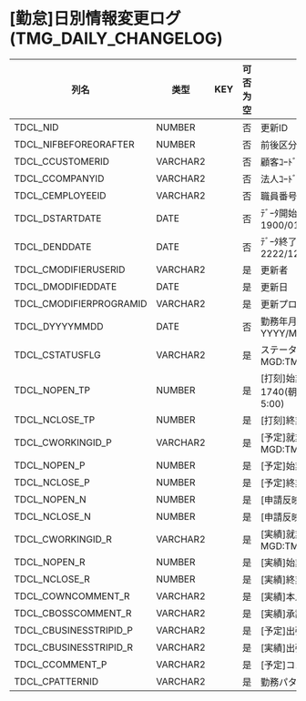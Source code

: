 # [勤怠]日別情報変更ログ                                                (TMG_DAILY_CHANGELOG)
| 列名   | 类型   | KEY  | 可否为空 | 注释   |
| ---- | ---- | ---- | ---- | ---- |
|TDCL_NID|NUMBER||否|更新ID                                                                                      |
|TDCL_NIFBEFOREORAFTER|NUMBER||否|前後区分( 0：前 1：後)                                                                            |
|TDCL_CCUSTOMERID|VARCHAR2||否|顧客ｺｰﾄﾞ                        固定：01                                                       |
|TDCL_CCOMPANYID|VARCHAR2||否|法人ｺｰﾄﾞ                                                                                    |
|TDCL_CEMPLOYEEID|VARCHAR2||否|職員番号                                                                                      |
|TDCL_DSTARTDATE|DATE||否|ﾃﾞｰﾀ開始日                       固定：1900/01/01                                               |
|TDCL_DENDDATE|DATE||否|ﾃﾞｰﾀ終了日                       固定：2222/12/31                                               |
|TDCL_CMODIFIERUSERID|VARCHAR2||是|更新者                                                                                       |
|TDCL_DMODIFIEDDATE|DATE||是|更新日                                                                                       |
|TDCL_CMODIFIERPROGRAMID|VARCHAR2||是|更新プログラムID                                                                                 |
|TDCL_DYYYYMMDD|DATE||否|勤務年月日                         YYYY/MM/DD                                                  |
|TDCL_CSTATUSFLG|VARCHAR2||是|ステータスフラグ                      MGD:TMG_DATASTATUS                                          |
|TDCL_NOPEN_TP|NUMBER||是|[打刻]始業時刻                      300～1740(朝5:00～翌朝5:00)                                      |
|TDCL_NCLOSE_TP|NUMBER||是|[打刻]終業時刻                                                                                  |
|TDCL_CWORKINGID_P|VARCHAR2||是|[予定]就業区分                      MGD:TMG_WORK                                                |
|TDCL_NOPEN_P|NUMBER||是|[予定]始業時刻                                                                                  |
|TDCL_NCLOSE_P|NUMBER||是|[予定]終業時刻                                                                                  |
|TDCL_NOPEN_N|NUMBER||是|[申請反映]始業時刻                                                                                |
|TDCL_NCLOSE_N|NUMBER||是|[申請反映]終業時刻                                                                                |
|TDCL_CWORKINGID_R|VARCHAR2||是|[実績]就業区分                      MGD:TMG_WORK                                                |
|TDCL_NOPEN_R|NUMBER||是|[実績]始業時刻                                                                                  |
|TDCL_NCLOSE_R|NUMBER||是|[実績]終業時刻                                                                                  |
|TDCL_COWNCOMMENT_R|VARCHAR2||是|[実績]本人コメント                                                                                |
|TDCL_CBOSSCOMMENT_R|VARCHAR2||是|[実績]承認者コメント                                                                               |
|TDCL_CBUSINESSTRIPID_P|VARCHAR2||是|[予定]出張区分                                                                                  |
|TDCL_CBUSINESSTRIPID_R|VARCHAR2||是|[実績]出張区分                                                                                  |
|TDCL_CCOMMENT_P|VARCHAR2||是|[予定]コメント                                                                                  |
|TDCL_CPATTERNID|VARCHAR2||是|勤務パターンID                                                                                  |
